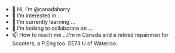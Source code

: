- 👋 Hi, I’m @canadaharry
- 👀 I’m interested in ...
- 🌱 I’m currently learning ...
- 💞️ I’m looking to collaborate on ...
- 📫 How to reach me ...I'm in Canada and a retired repairman for Scooters, a P.Eng too. EE73 U of Waterloo.

<!---
canadaharry/canadaharry is a ✨ special ✨ repository because its `README.md` (this file) appears on your GitHub profile.
You can click the Preview link to take a look at your changes.
--->
